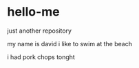 # hello-me
just another repository

my name is david i like to swim at the beach

i had pork chops tonght
